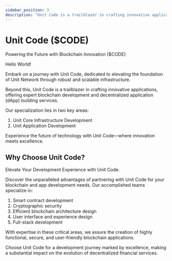 ```yaml
---
sidebar_position: 3
description: "Unit Code is a trailblazer in crafting innovative applications, offering expert blockchain development and decentralized application (dApp) building services."
---
```


# Unit Code ($CODE)

Powering the Future with Blockchain Innovation ($CODE)

Hello World!

Embark on a journey with Unit Code, dedicated to elevating the foundation of Unit Network through robust and scalable infrastructure.

Beyond this, Unit Code is a trailblazer in crafting innovative applications, offering expert blockchain development and decentralized application (dApp) building services.

Our specialization lies in two key areas:

1. Unit Core Infrastructure Development
2. Unit Application Development

Experience the future of technology with Unit Code—where innovation meets excellence.

## Why Choose Unit Code?

Elevate Your Development Experience with Unit Code.

Discover the unparalleled advantages of partnering with Unit Code for your blockchain and app development needs. Our accomplished teams specialize in:

1. Smart contract development
2. Cryptographic security
3. Efficient blockchain architecture design
4. User interface and experience design
5. Full-stack development

With expertise in these critical areas, we assure the creation of highly functional, secure, and user-friendly blockchain applications.

Choose Unit Code for a development journey marked by excellence, making a substantial impact on the evolution of decentralized financial services.
